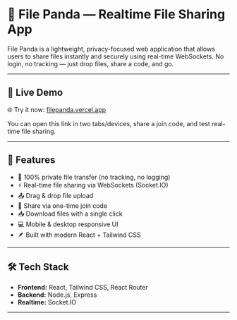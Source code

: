 # 🐼 File Panda — Realtime File Sharing App

File Panda is a lightweight, privacy-focused web application that allows users to share files instantly and securely using real-time WebSockets. No login, no tracking — just drop files, share a code, and go.

---

## 🔗 Live Demo

🌐 Try it now: [filepanda.vercel.app](https://filepanda.vercel.app)

You can open this link in two tabs/devices, share a join code, and test real-time file sharing.

---

## 🚀 Features

- 🔐 100% private file transfer (no tracking, no logging)
- ⚡ Real-time file sharing via WebSockets (Socket.IO)
- 📤 Drag & drop file upload
- 🔗 Share via one-time join code
- 📥 Download files with a single click
- 💻 Mobile & desktop responsive UI
- 🪶 Built with modern React + Tailwind CSS

---

## 🛠️ Tech Stack

- **Frontend:** React, Tailwind CSS, React Router
- **Backend:** Node.js, Express
- **Realtime:** Socket.IO

---
